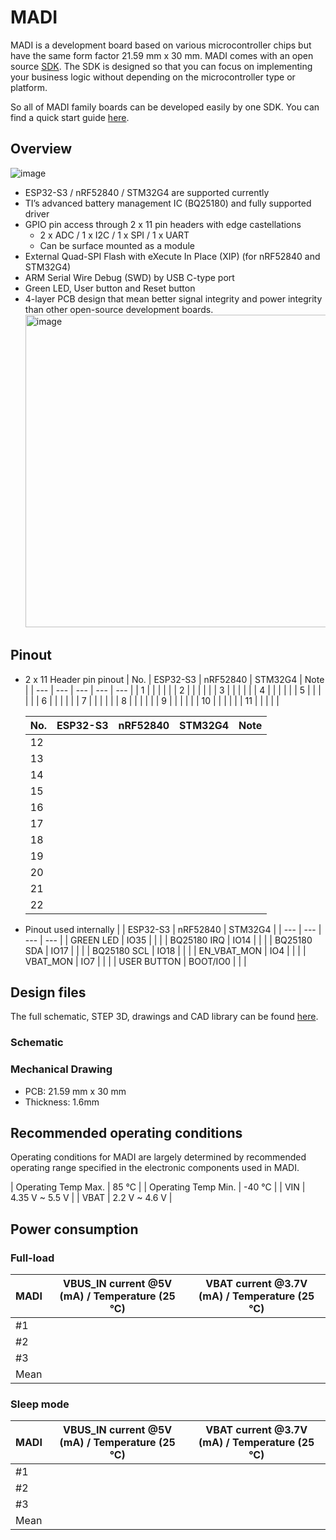 # MADI

MADI is a development board based on various microcontroller chips but have the same form factor 21.59 mm x 30 mm. MADI comes with an open source [SDK](https://github.com/libmcu/madi). The SDK is designed so that you can focus on implementing your business logic without depending on the microcontroller type or platform.

So all of MADI family boards can be developed easily by one SDK. You can find a quick start guide [here](https://docs.libmcu.org/quickstart).

## Overview
![image](https://user-images.githubusercontent.com/20197999/218473752-cf4155c1-084b-4cd4-ba1b-d018b4e2ab4f.png)

- ESP32-S3 / nRF52840 / STM32G4 are supported currently
- TI’s advanced battery management IC (BQ25180) and fully supported driver
- GPIO pin access through 2 x 11 pin headers with edge castellations
    - 2 x ADC / 1 x I2C / 1 x SPI / 1 x UART
    - Can be surface mounted as a module
- External Quad-SPI Flash with eXecute In Place (XIP) (for nRF52840 and STM32G4)
- ARM Serial Wire Debug (SWD) by USB C-type port
- Green LED, User button and Reset button
- 4-layer PCB design that mean better signal integrity and power integrity than other open-source development boards.
    <img width="500" alt="image" src="https://user-images.githubusercontent.com/20197999/218952542-a1177f72-08df-4d98-9c2b-1c9091225d1d.png">


## Pinout
- 2 x 11 Header pin pinout
    | No. | ESP32-S3 | nRF52840 | STM32G4 | Note |
    | --- | --- | --- | --- | --- |
    | 1 |  |  |  |  |
    | 2 |  |  |  |  |
    | 3 |  |  |  |  |
    | 4 |  |  |  |  |
    | 5 |  |  |  |  |
    | 6 |  |  |  |  |
    | 7 |  |  |  |  |
    | 8 |  |  |  |  |
    | 9 |  |  |  |  |
    | 10 |  |  |  |  |
    | 11 |  |  |  |  |

    | No. | ESP32-S3 | nRF52840 | STM32G4 | Note |
    | --- | --- | --- | --- | --- |
    | 12 |  |  |  |  |
    | 13 |  |  |  |  |
    | 14 |  |  |  |  |
    | 15 |  |  |  |  |
    | 16 |  |  |  |  |
    | 17 |  |  |  |  |
    | 18 |  |  |  |  |
    | 19 |  |  |  |  |
    | 20 |  |  |  |  |
    | 21 |  |  |  |  |
    | 22 |  |  |  |  |
 
- Pinout used internally
    |  | ESP32-S3 | nRF52840 | STM32G4 |
    | --- | --- | --- | --- |
    | GREEN LED | IO35 |  |  |
    | BQ25180 IRQ | IO14 |  |  |
    | BQ25180 SDA | IO17 |  |  |
    | BQ25180 SCL | IO18 |  |  |
    | EN_VBAT_MON | IO4 |  |  |
    | VBAT_MON | IO7 |  |  |
    | USER BUTTON | BOOT/IO0 |  |  |

## Design files

The full schematic, STEP 3D, drawings and CAD library can be found [here](https://github.com/libmcu/development-board).

### Schematic

### Mechanical Drawing

- PCB: 21.59 mm x 30 mm
- Thickness: 1.6mm

## Recommended operating conditions

Operating conditions for MADI are largely determined by recommended operating range specified in the electronic components used in MADI.

| Operating Temp Max.  | 85 °C |
| Operating Temp Min. | -40 °C |
| VIN | 4.35 V ~ 5.5 V |
| VBAT | 2.2 V ~ 4.6 V |

## Power consumption

### Full-load

| MADI | VBUS_IN current @5V (mA) / Temperature (25 °C) | VBAT current @3.7V (mA) / Temperature (25 °C) |
| --- | --- | --- |
| #1 |  |  |
| #2 |  |  |
| #3 |  |  |
| Mean |  |  |

### Sleep mode

| MADI | VBUS_IN current @5V (mA) / Temperature (25 °C) | VBAT current @3.7V (mA) / Temperature (25 °C) |
| --- | --- | --- |
| #1 |  |  |
| #2 |  |  |
| #3 |  |  |
| Mean |  |  |
